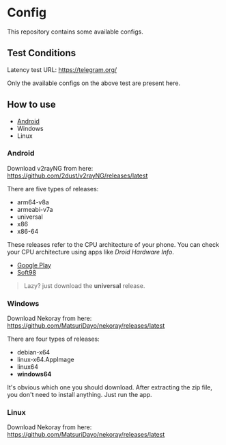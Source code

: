 # Config

This repository contains some available configs.

## Test Conditions

Latency test URL: https://telegram.org/

Only the available configs on the above test are present here.

## How to use

- [Android](#android)
- Windows
- Linux

### Android

Download v2rayNG from here: https://github.com/2dust/v2rayNG/releases/latest

There are five types of releases:

- arm64-v8a
- armeabi-v7a
- universal
- x86
- x86-64

These releases refer to the CPU architecture of your phone. You can check your CPU architecture using apps like *Droid Hardware Info*.

- [Google Play](https://play.google.com/store/apps/details?id=com.inkwired.droidinfo&hl=en)
- [Soft98](https://soft98.ir/android/app-essential/196-droid-hardware-info.html)

> Lazy? just download the **universal** release.

### Windows

Download Nekoray from here: https://github.com/MatsuriDayo/nekoray/releases/latest

There are four types of releases:

- debian-x64
- linux-x64.AppImage
- linux64
- **windows64**

It's obvious which one you should download. After extracting the zip file, you don't need to install anything. Just run the app.

### Linux

Download Nekoray from here: https://github.com/MatsuriDayo/nekoray/releases/latest